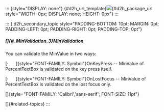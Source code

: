 ::: {style="DISPLAY: none"}
[](ms-xhelp:///?Id=d2h_url_template){#d2h_url_template}![](!package_url!){#d2h_package_url style="WIDTH: 0px; DISPLAY: none; HEIGHT: 0px"}
:::

::: {.d2h_secondary_topic style="PADDING-BOTTOM: 10pt; MARGIN: 0pt; PADDING-LEFT: 0pt; PADDING-RIGHT: 0pt; PADDING-TOP: 0pt"}
##### []{#_MinValidation_3}MinValidation

You can validate the MinValue in two ways:

[·      ]{style="FONT-FAMILY: Symbol"}OnKeyPress -- MinValue of PercentTextBox is validated on the key press itself.

[·      ]{style="FONT-FAMILY: Symbol"}OnLostFocus -- MinValue of PercentTextBox is validated on the lost focus only.

[]{style="FONT-FAMILY: 'Calibri','sans-serif'; FONT-SIZE: 11pt"} 

[]{#related-topics}
:::
